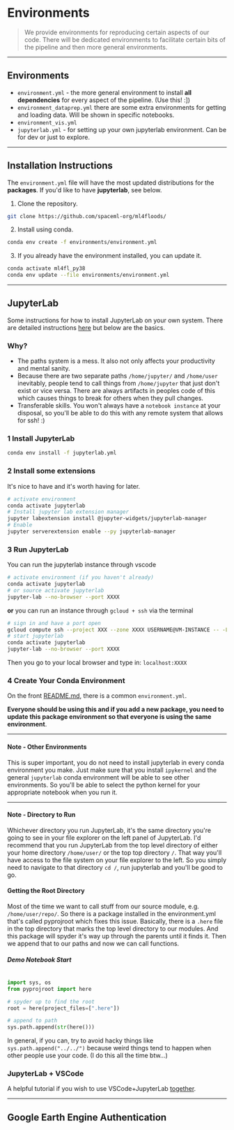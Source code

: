 # Environments

> We provide environments for reproducing certain aspects of our code. There will be dedicated environments to facilitate certain bits of the pipeline and then more general environments.

---
## Environments

* `environment.yml` - the more general environment to install **all dependencies** for every aspect of the pipeline. (Use this! :])
* `environment_dataprep.yml` there are some extra environments for getting and loading data. Will be shown in specific notebooks.
* `environment_vis.yml`
* `jupyterlab.yml` - for setting up your own jupyterlab environment. Can be for dev or just to explore.

---
## Installation Instructions

The `environment.yml` file will have the most updated distributions for the **packages**. If you'd like to have **jupyterlab**, see below.

1. Clone the repository.

```bash
git clone https://github.com/spaceml-org/ml4floods/
```

2. Install using conda.

```bash
conda env create -f environments/environment.yml
```

3. If you already have the environment installed, you can update it.

```bash
conda activate ml4fl_py38
conda env update --file environments/environment.yml
```


---
## JupyterLab

Some instructions for how to install JupyterLab on your own system. There are detailed instructions [here](https://jejjohnson.github.io/research_journal/tutorials/remote_computing/vscode_jlab/) but below are the basics.

### Why?

* The paths system is a mess. It also not only affects your productivity and mental sanity.
* Because there are two separate paths `/home/jupyter/` and `/home/user` inevitably, people tend to call things from `/home/jupyter` that just don't exist or vice versa. There are always artifacts in peoples code of this which causes things to break for others when they pull changes.
* Transferable skills. You won't always have a `notebook instance` at your disposal, so you'll be able to do this with any remote system that allows for ssh! :)

### 1 Install JupyterLab

```bash
conda env install -f jupyterlab.yml
```

### 2 Install some extensions

It's nice to have and it's worth having for later.

```bash
# activate environment
conda activate jupyterlab
# Install jupyter lab extension manager
jupyter labextension install @jupyter-widgets/jupyterlab-manager
# Enable
jupyter serverextension enable --py jupyterlab-manager
```

### 3 Run JupyterLab

You can run the jupyterlab instance through vscode

```bash
# activate environment (if you haven't already)
conda activate jupyterlab
# or source activate jupyterlab
jupyter-lab --no-browser --port XXXX
```

**or** you can run an instance through `gcloud + ssh` via the terminal

```bash
# sign in and have a port open
gcloud compute ssh --project XXX --zone XXXX USERNAME@VM-INSTANCE -- -L XXXX:localhost:XXXX
# start jupyterlab
conda activate jupyterlab
jupyter-lab --no-browser --port XXXX
```

Then you go to your local browser and type in: `localhost:XXXX`

### 4 Create Your Conda Environment

On the front [README.md](../README.md), there is a common `environment.yml`.

**Everyone should be using this and if you add a new package, you need to update this package environment so that everyone is using the same environment**.

---

#### Note - Other Environments

This is super important, you do not need to install jupyterlab in every conda environment you make. Just make sure that you install `ipykernel` and the general `jupyterlab` conda environment will be able to see other environments. So you'll be able to select the python kernel for your appropriate notebook when you run it.

---

#### Note - Directory to Run

Whichever directory you run JupyterLab, it's the same directory you're going to see in your file explorer on the left panel of JupyterLab. I'd recommend that you run JupyterLab from the top level directory of either your home directory `/home/user/` or the top top directory `/`. That way you'll have access to the file system on your file explorer to the left. So you simply need to navigate to that directory `cd /`, run jupyterlab and you'll be good to go.

#### Getting the Root Directory


Most of the time we want to call stuff from our source module, e.g. `/home/user/repo/`. So there is a package installed in the environment.yml that's called pyprojroot which fixes this issue. Basically, there is a `.here` file in the top directory that marks the top level directory to our modules. And this package will spyder it's way up through the parents until it finds it. Then we append that to our paths and now we can call functions.


##### Demo Notebook Start


```python

import sys, os
from pyprojroot import here

# spyder up to find the root
root = here(project_files=[".here"])

# append to path
sys.path.append(str(here()))

```

In general, if you can, try to avoid hacky things like `sys.path.append("../../")` because weird things tend to happen when other people use your code. (I do this all the time btw...)
### JupyterLab + VSCode

A helpful tutorial if you wish to use VSCode+JupyterLab [together](https://jejjohnson.github.io/research_notebook/content/tutorials/remote/vscode_jlab.html).


---
## Google Earth Engine Authentication


